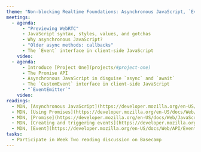 ```yaml
---
theme: "Non-blocking Realtime Foundations: Asynchronous JavaScript, `Event` and `EventEmitter`"
meetings:
  - agenda:
      - "Previewing WebRTC"
      - JavaScript syntax, styles, values, and gotchas
      - Why asynchronous JavaScript?
      - "Older async methods: callbacks"
      - The `Event` interface in client-side JavaScript
    video:
  - agenda:
      - Introduce [Project One](projects/#project-one)
      - The Promise API
      - Asynchronous JavaScript in disguise `async` and `await`
      - The `CustomEvent` interface in client-side JavaScript
      - "`EventEmitter`"
    video:
readings:
  - MDN, [Asynchronous JavaScript](https://developer.mozilla.org/en-US/docs/Learn/JavaScript/Asynchronous)
  - MDN, [Using Promises](https://developer.mozilla.org/en-US/docs/Web/JavaScript/Guide/Using_promises)
  - MDN, [Promise](https://developer.mozilla.org/en-US/docs/Web/JavaScript/Reference/Global_Objects/Promise)
  - MDN, [Creating and triggering events](https://developer.mozilla.org/en-US/docs/Web/Guide/Events/Creating_and_triggering_events)
  - MDN, [Event](https://developer.mozilla.org/en-US/docs/Web/API/Event)
tasks:
  - Participate in Week Two reading discussion on Basecamp
---
```

